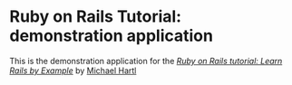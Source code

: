 # Ruby on Rails Tutorial: demonstration application

This is the demonstration application for the [*Ruby on Rails tutorial: Learn Rails by Example*](http://railstutorial.org) by [Michael Hartl](http://michaelhartl.com)